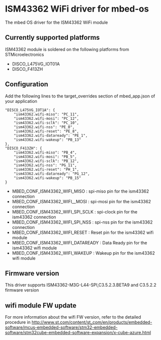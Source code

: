 # ISM43362 WiFi driver for mbed-os
The mbed OS driver for the ISM43362 WiFi module

## Currently supported platforms
ISM43362 module is soldered on the following platforms from STMicroelectronics
* DISCO_L475VG_IOT01A
* DISCO_F413ZH

## Configuration
Add the following lines to the target_overrides section of mbed_app.json of your application
```
"DISCO_L475VG_IOT1A": {
    "ism43362.wifi-miso": "PC_11",
    "ism43362.wifi-mosi": "PC_12",
    "ism43362.wifi-sclk": "PC_10",
    "ism43362.wifi-nss": "PE_0",
    "ism43362.wifi-reset": "PE_8",
    "ism43362.wifi-dataready": "PE_1",
    "ism43362.wifi-wakeup": "PB_13"
},
"DISCO_F413ZH": {
    "ism43362.wifi-miso": "PB_4",
    "ism43362.wifi-mosi": "PB_5",
    "ism43362.wifi-sclk": "PB_12",
    "ism43362.wifi-nss": "PG_11",
    "ism43362.wifi-reset": "PH_1",
    "ism43362.wifi-dataready": "PG_12",
    "ism43362.wifi-wakeup": "PB_15"
}
```

- MBED_CONF_ISM43362_WIFI_MISO      : spi-miso pin for the ism43362 connection
- MBED_CONF_ISM43362_WIFI__MOSI     : spi-mosi pin for the ism43362 connection
- MBED_CONF_ISM43362_WIFI_SPI_SCLK  : spi-clock pin for the ism43362 connection
- MBED_CONF_ISM43362_WIFI_SPI_NSS   : spi-nss pin for the ism43362 connection
- MBED_CONF_ISM43362_WIFI_RESET     : Reset pin for the ism43362 wifi module
- MBED_CONF_ISM43362_WIFI_DATAREADY : Data Ready pin for the ism43362 wifi module
- MBED_CONF_ISM43362_WIFI_WAKEUP    : Wakeup pin for the ism43362 wifi module


## Firmware version
This driver supports ISM43362-M3G-L44-SPI,C3.5.2.3.BETA9 and C3.5.2.2 firmware version

## wifi module FW update
For more information about the wifi FW version, refer to the detailed procedure in
http://www.st.com/content/st_com/en/products/embedded-software/mcus-embedded-software/stm32-embedded-software/stm32cube-embedded-software-expansion/x-cube-azure.html

```
